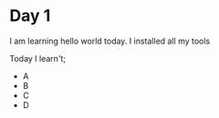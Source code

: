 # Day 1
I am learning hello world today.
I installed all my tools

Today I learn't;
- A
- B
- C
- D 